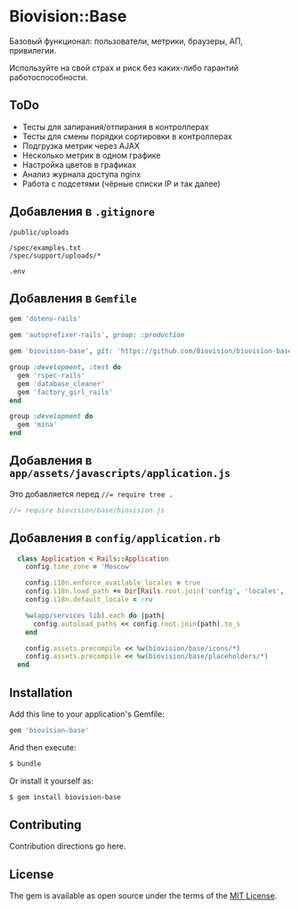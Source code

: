 Biovision::Base
===============

Базовый функционал: пользователи, метрики, браузеры, АП, привилегии.

Используйте на свой страх и риск без каких-либо гарантий работоспособности.

ToDo
-----

 * Тесты для запирания/отпирания в контроллерах
 * Тесты для смены порядки сортировки в контроллерах
 * Подгрузка метрик через AJAX
 * Несколько метрик в одном графике
 * Настройка цветов в графиках
 * Анализ журнала доступа nginx
 * Работа с подсетями (чёрные списки IP и так далее)

Добавления в `.gitignore`
-------------------------

```
/public/uploads

/spec/examples.txt
/spec/support/uploads/*

.env
```

Добавления в `Gemfile`
----------------------

```ruby
gem 'dotenv-rails'

gem 'autoprefixer-rails', group: :production

gem 'biovision-base', git: 'https://github.com/Biovision/biovision-base.git'

group :development, :test do
  gem 'rspec-rails'
  gem 'database_cleaner'
  gem 'factory_girl_rails'
end

group :development do
  gem 'mina'
end
```

Добавления в `app/assets/javascripts/application.js`
----------------------------------------------------

Это добавляется перед `//= require tree .`

```js
//= require biovision/base/biovision.js
```

Добавления в `config/application.rb`
------------------------------------


```ruby
  class Application < Rails::Application
    config.time_zone = 'Moscow'

    config.i18n.enforce_available_locales = true
    config.i18n.load_path += Dir[Rails.root.join('config', 'locales', '**', '*.{rb,yml}')]
    config.i18n.default_locale = :ru

    %w(app/services lib).each do |path|
      config.autoload_paths << config.root.join(path).to_s
    end

    config.assets.precompile << %w(biovision/base/icons/*)
    config.assets.precompile << %w(biovision/base/placeholders/*)
  end
```


## Installation
Add this line to your application's Gemfile:

```ruby
gem 'biovision-base'
```

And then execute:
```bash
$ bundle
```

Or install it yourself as:
```bash
$ gem install biovision-base
```

## Contributing
Contribution directions go here.

## License
The gem is available as open source under the terms of the [MIT License](http://opensource.org/licenses/MIT).
